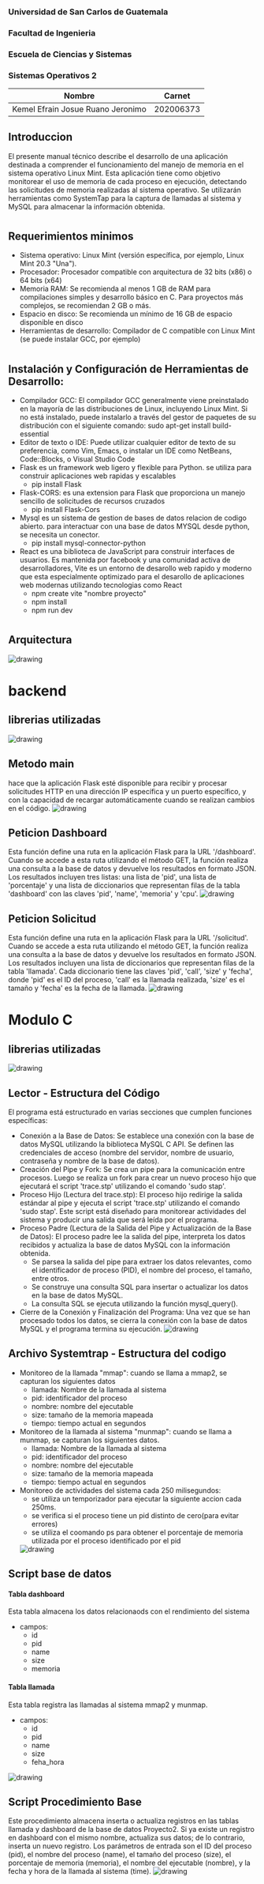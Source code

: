 ### Universidad de San Carlos de Guatemala
### Facultad de Ingenieria
### Escuela de Ciencias y Sistemas
### Sistemas Operativos 2


| Nombre           | Carnet       |
|:----------------:|:------------:|
|Kemel Efrain Josue Ruano Jeronimo | 202006373 |


## Introduccion 
El presente manual técnico describe el desarrollo de una aplicación destinada a comprender el funcionamiento del manejo de memoria en el sistema operativo Linux Mint. Esta aplicación tiene como objetivo monitorear el uso de memoria de cada proceso en ejecución, detectando las solicitudes de memoria realizadas al sistema operativo. Se utilizarán herramientas como SystemTap para la captura de llamadas al sistema y MySQL para almacenar la información obtenida.
#
## Requerimientos minimos

- Sistema operativo: Linux Mint (versión específica, por ejemplo, Linux Mint 20.3 "Una").
- Procesador: Procesador compatible con arquitectura de 32 bits (x86) o 64 bits (x64)
- Memoria RAM: Se recomienda al menos 1 GB de RAM para compilaciones simples y
desarrollo básico en C. Para proyectos más complejos, se recomiendan 2 GB o más.
- Espacio en disco: Se recomienda un mínimo de 16 GB de espacio disponible en disco
- Herramientas de desarrollo: Compilador de C compatible con Linux Mint (se puede
instalar GCC, por ejemplo)
# 
## Instalación y Configuración de Herramientas de Desarrollo:
- Compilador GCC: El compilador GCC generalmente viene preinstalado en la mayoría de
las distribuciones de Linux, incluyendo Linux Mint. Si no está instalado, puede instalarlo
a través del gestor de paquetes de su distribución con el siguiente comando:
sudo apt-get install build-essential
- Editor de texto o IDE: Puede utilizar cualquier editor de texto de su preferencia, como
Vim, Emacs, o instalar un IDE como NetBeans, Code::Blocks, o Visual Studio Code
- Flask es un framework web ligero y flexible para Python. se utiliza para construir aplicaciones web rapidas y escalables
    - pip install Flask 
- Flask-CORS: es una extension para Flask que proporciona un manejo sencillo de solicitudes de recursos cruzados
    - pip install Flask-Cors
- Mysql es un sistema de gestion de bases de datos relacion de codigo abierto. para interactuar con una base de datos MYSQL desde python, se necesita un conector.
    - pip install mysql-connector-python
- React es una biblioteca de JavaScript para construir interfaces de usuarios. Es mantenida por facebook y una comunidad activa de desarrolladores, Vite es un entorno de desarollo web rapido y moderno que esta especialmente optimizado para el desarollo de aplicaciones web modernas utilizando tecnologias como React 
    - npm create vite "nombre proyecto"
    - npm install
    - npm run dev

#
## Arquitectura
<img src="./imagenes/arquitectura.png" alt="drawing"/>


# backend
## librerias utilizadas
<img src="./imagenes/librerias.png" alt="drawing"/>

## Metodo main
 hace que la aplicación Flask esté disponible para recibir y procesar solicitudes HTTP en una dirección IP específica y un puerto específico, y con la capacidad de recargar automáticamente cuando se realizan cambios en el código.
     <img src="./imagenes/main.png" alt="drawing"/>

## Peticion Dashboard
Esta función define una ruta en la aplicación Flask para la URL '/dashboard'. Cuando se accede a esta ruta utilizando el método GET, la función realiza una consulta a la base de datos y devuelve los resultados en formato JSON. Los resultados incluyen tres listas: una lista de 'pid', una lista de 'porcentaje' y una lista de diccionarios que representan filas de la tabla 'dashboard' con las claves 'pid', 'name', 'memoria' y 'cpu'.
 <img src="./imagenes/dashboard.png" alt="drawing"/>

 ##  Peticion Solicitud
 Esta función define una ruta en la aplicación Flask para la URL '/solicitud'. Cuando se accede a esta ruta utilizando el método GET, la función realiza una consulta a la base de datos y devuelve los resultados en formato JSON. Los resultados incluyen una lista de diccionarios que representan filas de la tabla 'llamada'. Cada diccionario tiene las claves 'pid', 'call', 'size' y 'fecha', donde 'pid' es el ID del proceso, 'call' es la llamada realizada, 'size' es el tamaño y 'fecha' es la fecha de la llamada.
  <img src="./imagenes/solicitud.png" alt="drawing"/>

# Modulo C
## librerias utilizadas

<img src="./imagenes/librerias2.png" alt="drawing"/>

## Lector - Estructura del Código
El programa está estructurado en varias secciones que cumplen funciones específicas:

- Conexión a la Base de Datos: Se establece una conexión con la base de datos MySQL utilizando la biblioteca MySQL C API. Se definen las credenciales de acceso (nombre del servidor, nombre de usuario, contraseña y nombre de la base de datos).
- Creación del Pipe y Fork: Se crea un pipe para la comunicación entre procesos. Luego se realiza un fork para crear un nuevo proceso hijo que ejecutará el script 'trace.stp' utilizando el comando 'sudo stap'.
- Proceso Hijo (Lectura del trace.stp): El proceso hijo redirige la salida estándar al pipe y ejecuta el script 'trace.stp' utilizando el comando 'sudo stap'. Este script está diseñado para monitorear actividades del sistema y producir una salida que será leída por el programa.
- Proceso Padre (Lectura de la Salida del Pipe y Actualización de la Base de Datos): El proceso padre lee la salida del pipe, interpreta los datos recibidos y actualiza la base de datos MySQL con la información obtenida.
    - Se parsea la salida del pipe para extraer los datos relevantes, como el identificador de proceso (PID), el nombre del proceso, el tamaño, entre otros.
    - Se construye una consulta SQL para insertar o actualizar los datos en la base de datos MySQL.
    - La consulta SQL se ejecuta utilizando la función mysql_query().
- Cierre de la Conexión y Finalización del Programa: Una vez que se han procesado todos los datos, se cierra la conexión con la base de datos MySQL y el programa termina su ejecución.
  <img src="./imagenes/lector.png" alt="drawing"/>
## Archivo Systemtrap - Estructura del codigo
- Monitoreo de la llamada "mmap": cuando se llama a mmap2, se capturan los siguientes datos
    - llamada: Nombre de la llamada al sistema
    - pid: identificador del proceso
    - nombre: nombre del ejecutable
    - size: tamaño de la memoria mapeada
    - tiempo: tiempo actual en segundos
- Monitoreo de la llamada al sistema "munmap":
    cuando se llama a munmap, se capturan los siguientes datos.
    - llamada: Nombre de la llamada al sistema
    - pid: identificador del proceso
    - nombre: nombre del ejecutable
    - size: tamaño de la memoria mapeada
    - tiempo: tiempo actual en segundos
- Monitoreo de actividades del sistema cada 250 milisegundos:
    - se utiliza un temporizador para ejecutar la siguiente accion cada 250ms.
    - se verifica si el proceso tiene un pid distinto de cero(para evitar errores)
    - se utiliza el coomando ps para obtener el porcentaje de memoria utilizada por el proceso identificado por el pid
  <img src="./imagenes/systemtrap.png" alt="drawing"/>

 ## Script base de datos
 #### Tabla dashboard
Esta tabla almacena los datos relacionaods con el rendimiento del sistema
- campos:
    - id
    - pid
    - name
    - size
    - memoria
 #### Tabla llamada
Esta tabla registra las llamadas al sistema mmap2 y munmap.
- campos:
    - id
    - pid
    - name
    - size
    - feha_hora

<img src="./imagenes/tabla.png" alt="drawing"/>

 ## Script Procedimiento Base
Este procedimiento almacena inserta o actualiza registros en las tablas llamada y dashboard de la base de datos Proyecto2. Si ya existe un registro en dashboard con el mismo nombre, actualiza sus datos; de lo contrario, inserta un nuevo registro. Los parámetros de entrada son el ID del proceso (pid), el nombre del proceso (name), el tamaño del proceso (size), el porcentaje de memoria (memoria), el nombre del ejecutable (nombre), y la fecha y hora de la llamada al sistema (time).
<img src="./imagenes/procedimiento.png" alt="drawing"/>
